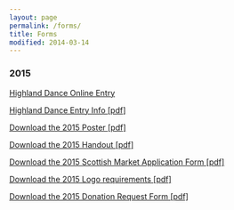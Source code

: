 ```yaml
---
layout: page
permalink: /forms/
title: Forms
modified: 2014-03-14
---
```


<div class="pagination" markdown="1">

<h3>2015</h3>
<a href="http://www.eventry.net/mhg/mhg2015">Highland Dance Online Entry</a>

<a href="/downloads/2015-manitoba-dance-entry.pdf">Highland Dance Entry Info [pdf]</a>

<a href="/downloads/2015-poster.pdf">Download the 2015 Poster [pdf]</a>

<a href="/downloads/2015-handout.pdf">Download the 2015 Handout [pdf]</a>

<a href="/downloads/2015-scottish-market-application.pdf">Download the 2015 Scottish Market Application Form [pdf]</a>

<a href="/downloads/2015-logo-requirements.pdf">Download the 2015 Logo requirements [pdf]</a>

<a href="/downloads/2015-donation-request.pdf">Download the 2015 Donation Request Form [pdf]</a>
</div>
